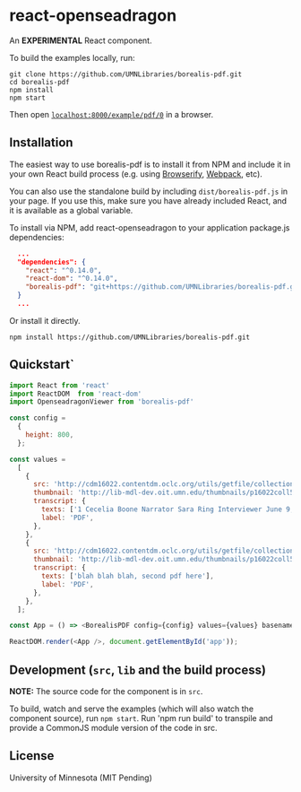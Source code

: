 # react-openseadragon

An **EXPERIMENTAL** React component.

To build the examples locally, run:

```
git clone https://github.com/UMNLibraries/borealis-pdf.git
cd borealis-pdf
npm install
npm start
```

Then open [`localhost:8000/example/pdf/0`](http://localhost:8000/example/pdf/0) in a browser.

## Installation

The easiest way to use borealis-pdf is to install it from NPM and include it in your own React build process (e.g. using [Browserify](http://browserify.org), [Webpack](http://webpack.github.io/), etc).

You can also use the standalone build by including `dist/borealis-pdf.js` in your page. If you use this, make sure you have already included React, and it is available as a global variable.


To install via NPM, add react-openseadragon to your application package.js dependencies:

```JSON
  ...
  "dependencies": {
    "react": "^0.14.0",
    "react-dom": "^0.14.0",
    "borealis-pdf": "git+https://github.com/UMNLibraries/borealis-pdf.git#specify_a_commit_hash_here_to_make_yarn_happy"
  }
  ...
```
Or install it directly.

```
npm install https://github.com/UMNLibraries/borealis-pdf.git
```

## Quickstart`


```JavaScript
import React from 'react'
import ReactDOM  from 'react-dom'
import OpenseadragonViewer from 'borealis-pdf'

const config =
  {
    height: 800,
  };

const values =
  [
    {
      src: 'http://cdm16022.contentdm.oclc.org/utils/getfile/collection/p16022coll52/id/16/filename',
      thumbnail: 'http://lib-mdl-dev.oit.umn.edu/thumbnails/p16022coll52:16',
      transcript: {
        texts: ['1 Cecelia Boone Narrator Sara Ring Interviewer June 9, 2011 Minitex Oral History Project Minneapolis, Minnesota SR: Tell us how you got started working at Minitex. How did you end up in the job you are doing right now? CB: As always, there is a story. blah blah'],
        label: 'PDF',
      },
    },
    {
      src: 'http://cdm16022.contentdm.oclc.org/utils/getfile/collection/p16022coll52/id/17/filename',
      thumbnail: 'http://lib-mdl-dev.oit.umn.edu/thumbnails/p16022coll52:17',
      transcript: {
        texts: ['blah blah blah, second pdf here'],
        label: 'PDF',
      },
    },
  ];

const App = () => <BorealisPDF config={config} values={values} basename="/example" />;

ReactDOM.render(<App />, document.getElementById('app'));
```

## Development (`src`, `lib` and the build process)

**NOTE:** The source code for the component is in `src`.

To build, watch and serve the examples (which will also watch the component source), run `npm start`. Run 'npm run build' to transpile and provide a CommonJS module version of the code in src.

## License

University of Minnesota (MIT Pending)
